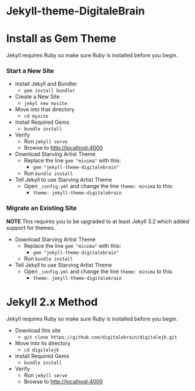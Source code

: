 # Jekyll-theme-DigitaleBrain

# Install as Gem Theme
Jekyll requires Ruby so make sure Ruby is installed before you begin.

### Start a New Site
- Install Jekyll and Bundler
  - `gem install bundler`
- Create a New Site
  - `jekyl new mysite`
- Move into that directory
  - `cd mysite`
- Install Required Gems
  - `bundle install`
- Verify
  - Run `jekyll serve`
  - Browse to [http://localhost:4000](http://localhost:4000)
- Download Starving Artist Theme
  - Replace the line `gem "minima"` with this:
    - `gem "jekyll-theme-digitalebrain"`
  - Run `bundle install`
- Tell Jekyll to use Starving Artist Theme
  - Open `_config.yml` and change the line `theme: minima` to this:
    - `theme: jekyll-theme-digitalebrain`


### Migrate an Existing Site
**NOTE** This requires you to be upgraded to at least Jekyll 3.2 which added support for themes.

- Download Starving Artist Theme
  - Replace the line `gem "minima"` with this:
    - `gem "jekyll-theme-digitalebrain"`
  - Run `bundle install`
- Tell Jekyll to use Starving Artist Theme
  - Open `_config.yml` and change the line `theme: minima` to this:
    - `theme: jekyll-theme-digitalebrain`

# Jekyll 2.x Method
Jekyll requires Ruby so make sure Ruby is installed before you begin.

- Download this site
  - `git clone https://github.com/digitalebrain/digitalejk.git`
- Move into its directory
  - `cd digitalejk`
- Install Required Gems
  - `bundle install`
- Verify
  - Run `jekyll serve`
  - Browse to [http://localhost:4000](http://localhost:4000)